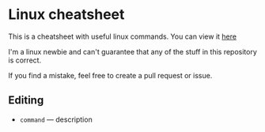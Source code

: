 # Linux cheatsheet
This is a cheatsheet with useful linux commands. You can view it [here](https://rafaelurben.github.io/linux-cheatsheet/)

I'm a linux newbie and can't guarantee that any of the stuff in this repository is correct.

If you find a mistake, feel free to create a pull request or issue.

## Editing
- `command` — description
